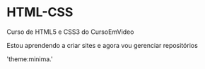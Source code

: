 # HTML-CSS
 Curso de HTML5 e CSS3 do CursoEmVideo

Estou aprendendo a criar sites e agora vou gerenciar repositórios

'theme:minima.'